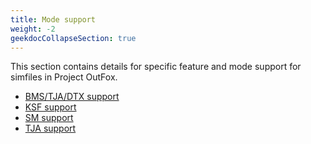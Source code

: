 ```yaml
---
title: Mode support
weight: -2
geekdocCollapseSection: true
---
```


This section contains details for specific feature and mode support for simfiles in Project OutFox.

- [BMS/TJA/DTX support](/dev/mode-support/bms-pms-dtx-support/)
- [KSF support](/dev/mode-support/ksf-support/)
- [SM support](/dev/mode-support/sm-support/)
- [TJA support](/dev/mode-support/tja-support/)
